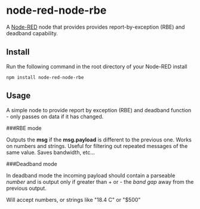 node-red-node-rbe
=================

A <a href="http://nodered.org" target="_new">Node-RED</a> node that provides provides report-by-exception (RBE) and deadband capability.

Install
-------

Run the following command in the root directory of your Node-RED install

    npm install node-red-node-rbe


Usage
-----

A simple node to provide report by exception (RBE) and deadband function - only passes on data if it has changed.

###RBE mode

Outputs the **msg**  if the **msg.payload** is different to the previous one. Works on numbers and strings. Useful for filtering out repeated messages of the same value. Saves bandwidth, etc...

###Deadband mode

In deadband mode the incoming payload should contain a parseable *number* and is
    output only if greater than + or - the *band gap* away from the previous output.

Will accept numbers, or strings like  "18.4 C"  or "$500"
